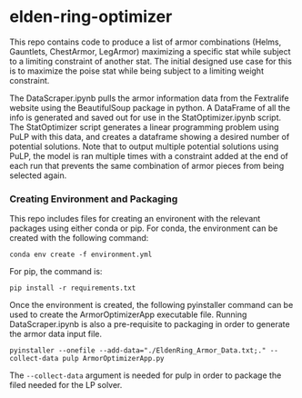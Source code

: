 # elden-ring-optimizer
This repo contains code to produce a list of armor combinations (Helms, Gauntlets, ChestArmor, LegArmor) maximizing a specific stat while subject to a limiting constraint of another stat. The initial designed use case for this is to maximize the poise stat while being subject to a limiting weight constraint.

The DataScraper.ipynb pulls the armor information data from the Fextralife website using the BeautifulSoup package in python. A DataFrame of all the info is generated and saved out for use in the StatOptimizer.ipynb script. The StatOptimizer script generates a linear programming problem using PuLP with this data, and creates a dataframe showing a desired number of potential solutions. Note that to output multiple potential solutions using PuLP, the model is ran multiple times with a constraint added at the end of each run that prevents the same combination of armor pieces from being selected again.

### Creating Environment and Packaging
This repo includes files for creating an environent with the relevant packages using either conda or pip. For conda, the environment can be created with the following command:

`conda env create -f environment.yml`

For pip, the command is:

`pip install -r requirements.txt`

Once the environment is created, the following pyinstaller command can be used to create the ArmorOptimizerApp executable file. Running DataScraper.ipynb is also a pre-requisite to packaging in order to generate the armor data input file.

`pyinstaller --onefile --add-data="./EldenRing_Armor_Data.txt;." --collect-data pulp ArmorOptimizerApp.py`

The `--collect-data` argument is needed for pulp in order to package the filed needed for the LP solver.